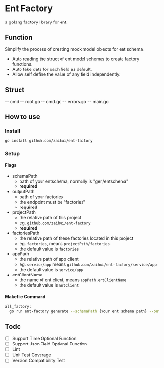 # Ent Factory
a golang factory library for ent.

## Function
Simplify the process of creating mock model objects for ent schema. 
- Auto reading the struct of ent model schemas to create factory functions.
- Auto fake data for each field as default.
- Allow self define the value of any field independently.

## Struct
-- cmd
    -- root.go
    -- cmd.go
-- errors.go
-- main.go

## How to use
### Install
```bash
go install github.com/zaihui/ent-factory 
```
### Setup
#### Flags
- schemaPath
  - path of your entschema, normally is "gen/entschema"
  - **required**
- outputPath
  - path of your factories
  - the endpoint must be "factories"
  - **required**
- projectPath
  - the relative path of this project
  - eg. `github.com/zaihui/ent-factory`
  - **required**
- factoriesPath
  - the relative path of these factories located in this project
  - eg. `factories`, means `projectPath/factories`
  - the default value is `factories`
- appPath
  - the relative path of app client
  - eg. `service/app` means `github.com/zaihui/ent-factory/service/app`
  - the default value is `service/app`
- entClientName
  - the name of ent client, means `appPath.entClientName`
  - the default value is `EntClient`
#### Makefile Command
```bash
all_factory:
  go run ent-factory generate --schemaPath {your ent schema path} --outputPath {path of your factories}
```

## Todo
- [ ] Support Time Optional Function
- [ ] Support Json Field Optional Function
- [ ] Lint
- [ ] Unit Test Coverage
- [ ] Version Compatibility Test
